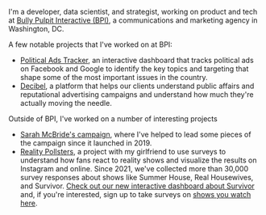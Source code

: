 I'm a developer, data scientist, and strategist, working on product and tech at [Bully Pulpit Interactive (BPI)](https://www.bpimedia.com/), a communications and marketing agency in Washington, DC.

A few notable projects that I've worked on at BPI:
- [Political Ads Tracker](https://politicaladstracker.com/), an interactive dashboard that tracks political ads on Facebook and Google to identify the key topics and targeting that shape some of the most important issues in the country.
- [Decibel](https://decibelcompetitive.com/), a platform that helps our clients understand public affairs and reputational advertising campaigns and understand how much they're actually moving the needle.

Outside of BPI, I've worked on a number of interesting projects
- [Sarah McBride's campaign](https://www.sarahmcbride.com/), where I've helped to lead some pieces of the campaign since it launched in 2019.
- [Reality Pollsters](https://instagram.com/realitypollsters), a project with my girlfriend to use surveys to understand how fans react to reality shows and visualize the results on Instagram and online. Since 2021, we've collected more than 30,000 survey responses about shows like Summer House, Real Housewives, and Survivor. [Check out our new interactive dashboard about Survivor](https://realitypollsters.com/survivor) and, if you're interested, sign up to take surveys on [shows you watch here](http://surveys.realitypollsters.com/s/Generic-Sign-Up/tt-07f09e?source=joegithub).

